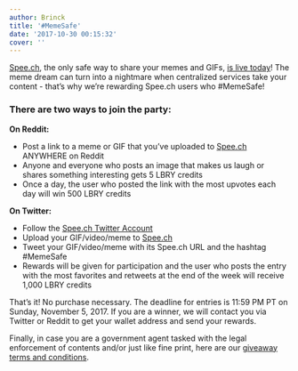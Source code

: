 ```yaml
---
author: Brinck
title: '#MemeSafe'
date: '2017-10-30 00:15:32'
cover: ''
---
```

[Spee.ch](http://spee.ch), the only safe way to share your memes and GIFs, [is live today](https://lbry.io/news/always-GIF-Responsibly)! The meme dream can turn into a nightmare when centralized services take your content - that’s why we’re rewarding Spee.ch users who #MemeSafe!

### There are two ways to join the party:

**On Reddit:**

* Post a link to a meme or GIF that you’ve uploaded to [Spee.ch](http://spee.ch) ANYWHERE on Reddit
* Anyone and everyone who posts an image that makes us laugh or shares something interesting gets 5 LBRY credits
* Once a day, the user who posted the link with the most upvotes each day will win 500 LBRY credits

**On Twitter:**

* Follow the [Spee.ch Twitter Account](https://twitter.com/spee_ch)
* Upload your GIF/video/meme to [Spee.ch](http://spee.ch)
* Tweet your GIF/video/meme with its Spee.ch URL and the hashtag #MemeSafe
* Rewards will be given for participation and the user who posts the entry with the most favorites and retweets at the end of the week will receive 1,000 LBRY credits

That’s it! No purchase necessary. The deadline for entries is 11:59 PM PT on Sunday, November 5, 2017. If you are a winner, we will contact you via Twitter or Reddit to get your wallet address and send your rewards. 

Finally, in case you are a government agent tasked with the legal enforcement of contents and/or just like fine print, here are our [giveaway terms and conditions](https://lbry.io/faq/contest-t-and-cs).
